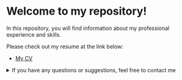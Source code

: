 # Welcome to my repository!

In this repository, you will find information about my professional experience and skills.

Please check out my resume at the link below:

- [My CV](https://github.com/TatyanaRepicheva/My-CV/blob/main/RESUME.md)

<details>
<summary>If you have any questions or suggestions, feel free to contact me</summary>

<br>

- Phone: +971585902540
- WhatsApp: [+971585902540](https://api.whatsapp.com/send/?phone=971585902540)
- Telegram: [QArepkaUAE](https://t.me/QArepkaUAE)
- Email: [tteresh1013@gmail.com](mailto:tteresh1013@gmail.com)
- Skype: tanya.terret.blueberry
- LinkedIn: [Tatyana Repicheva](https://linkedin.com/tatyanarepicheva/)
</details>


